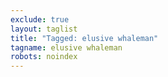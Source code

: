 ```yaml
---
exclude: true
layout: taglist
title: "Tagged: elusive whaleman"
tagname: elusive whaleman
robots: noindex
---
```

